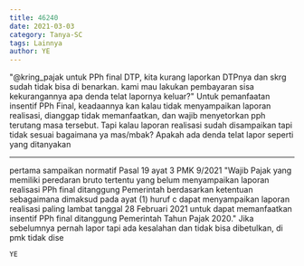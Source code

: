 ```yaml
---
title: 46240
date: 2021-03-03
category: Tanya-SC
tags: Lainnya
author: YE
---
```


"@kring_pajak untuk PPh final DTP, kita kurang laporkan DTPnya dan skrg sudah tidak bisa di benarkan. kami mau lakukan pembayaran sisa kekurangannya apa denda telat lapornya keluar?" Untuk pemanfaatan insentif PPh Final, keadaannya kan kalau tidak menyampaikan laporan realisasi, dianggap tidak memanfaatkan, dan wajib menyetorkan pph terutang masa tersebut. Tapi kalau laporan realisasi sudah disampaikan tapi tidak sesuai bagaimana ya mas/mbak? Apakah ada denda telat lapor seperti yang ditanyakan

---

pertama sampaikan normatif Pasal 19 ayat 3 PMK 9/2021 "Wajib Pajak yang memiliki peredaran bruto tertentu yang belum menyampaikan laporan realisasi PPh final ditanggung Pemerintah berdasarkan ketentuan sebagaimana dimaksud pada ayat (1) huruf c dapat menyampaikan laporan realisasi paling lambat tanggal 28 Februari 2021 untuk dapat memanfaatkan insentif PPh final ditanggung Pemerintah Tahun Pajak 2020." Jika sebelumnya pernah lapor tapi ada kesalahan dan tidak bisa dibetulkan, di pmk tidak dise

`YE`
